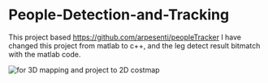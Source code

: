 # People-Detection-and-Tracking 
This project based <Kinect-based People Detection and Tracking from Small-Footprint Ground Robots> https://github.com/arpesenti/peopleTracker
I have changed this project from matlab to c++, and the leg detect result bitmatch with the matlab code.
    
![for 3D mapping and project to 2D costmap](https://github.com/xiaoxifuhongse/People-Detection-and-Tracking/blob/master/people.png?raw=true)

    

